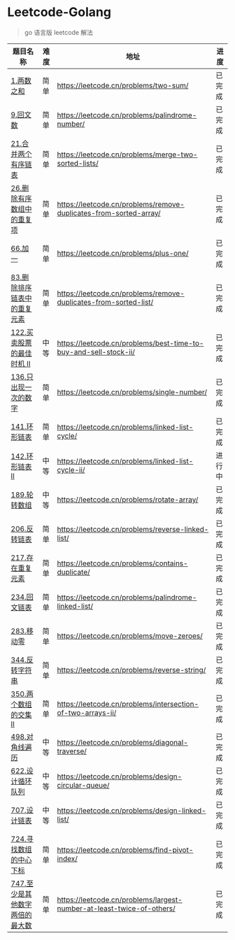 # Leetcode-Golang
> go 语言版 leetcode 解法

| 题目名称 | 难度 | 地址 | 进度 |
|----|----|----|----|
| [1.两数之和](./1.two-sum/main.go)| 简单 | https://leetcode.cn/problems/two-sum/ | 已完成 |
| [9.回文数](./9.palindrome-number/main.go)| 简单 | https://leetcode.cn/problems/palindrome-number/ | 已完成 |
| [21.合并两个有序链表](./21.merge-two-sorted-lists/main.go) | 简单 | https://leetcode.cn/problems/merge-two-sorted-lists/ | 已完成 |
| [26.删除有序数组中的重复项](./26.remove-duplicates-from-sorted-array/main.go) | 简单 | https://leetcode.cn/problems/remove-duplicates-from-sorted-array/ | 已完成 |
| [66.加一](./66.plus-one/main.go) | 简单 | https://leetcode.cn/problems/plus-one/ | 已完成 |
| [83.删除排序链表中的重复元素](./83.remove-duplicates-from-sorted-list/main.go) | 简单 | https://leetcode.cn/problems/remove-duplicates-from-sorted-list/ | 已完成 |
| [122.买卖股票的最佳时机 II](./122.best-time-to-buy-and-sell-stock-ii/main.go) | 中等 | https://leetcode.cn/problems/best-time-to-buy-and-sell-stock-ii/ | 已完成 |
| [136.只出现一次的数字](./136.single-number/main.go) | 简单 | https://leetcode.cn/problems/single-number/ | 已完成 |
| [141.环形链表](./141.linked-list-cycle/main.go) | 简单 | https://leetcode.cn/problems/linked-list-cycle/ | 已完成 |
| [142.环形链表 II](./142.linked-list-cycle-ii/main.go) | 中等 | https://leetcode.cn/problems/linked-list-cycle-ii/ | 进行中 |
| [189.轮转数组](./189.rotate-array/main.go) | 中等 | https://leetcode.cn/problems/rotate-array/ | 已完成 |
| [206.反转链表](./206.reverse-linked-list/main.go) | 简单 | https://leetcode.cn/problems/reverse-linked-list/ | 已完成 |
| [217.存在重复元素](./217.contains-duplicate/main.go) | 简单 | https://leetcode.cn/problems/contains-duplicate/ | 已完成 |
| [234.回文链表](./234.palindrome-linked-list/main.go) | 简单 | https://leetcode.cn/problems/palindrome-linked-list/ | 已完成 |
| [283.移动零](./283.move-zeroes/main.go) | 简单 | https://leetcode.cn/problems/move-zeroes/ | 已完成 |
| [344.反转字符串](./344.reverse-string/main.go) | 简单 | https://leetcode.cn/problems/reverse-string/ | 已完成 |
| [350.两个数组的交集 II](./350.intersection-of-two-arrays-ii/main.go) | 简单 | https://leetcode.cn/problems/intersection-of-two-arrays-ii/ | 已完成 |
| [498.对角线遍历](./498.diagonal-traverse/main.go) | 中等 | https://leetcode.cn/problems/diagonal-traverse/ | 已完成 |
| [622.设计循环队列](./622.design-circular-queue/main.go) | 中等 | https://leetcode.cn/problems/design-circular-queue/ | 已完成 |
| [707.设计链表](./707.design-linked-list/main.go) | 中等 | https://leetcode.cn/problems/design-linked-list/ | 已完成 |
| [724.寻找数组的中心下标](./724.find-pivot-index/main.go) | 简单 | https://leetcode.cn/problems/find-pivot-index/ | 已完成 |
| [747.至少是其他数字两倍的最大数](./747.largest-number-at-least-twice-of-others/main.go) | 简单 | https://leetcode.cn/problems/largest-number-at-least-twice-of-others/ | 已完成 |



